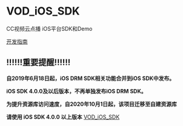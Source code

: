 # VOD_iOS_SDK

CC视频云点播 iOS平台SDK和Demo

[开发指南](https://hdgit.bokecc.com/ccvideo/VOD_iOS_SDK/wikis/home)

## !!!!!!重要提醒!!!!!!

**自2019年6月18日起，iOS DRM SDK相关功能合并到iOS SDK中发布。**

**iOS SDK 4.0.0及以后版本，不再单独发布iOS DRM SDK。**

**为提升资源库访问速度，自2020年10月1日起，该项目迁移至自建资源库**

**请使用 iOS SDK 4.0.0 以上版本** [VOD_iOS_SDK](https://hdgit.bokecc.com/ccvideo/VOD_iOS_SDK/-/releases)
